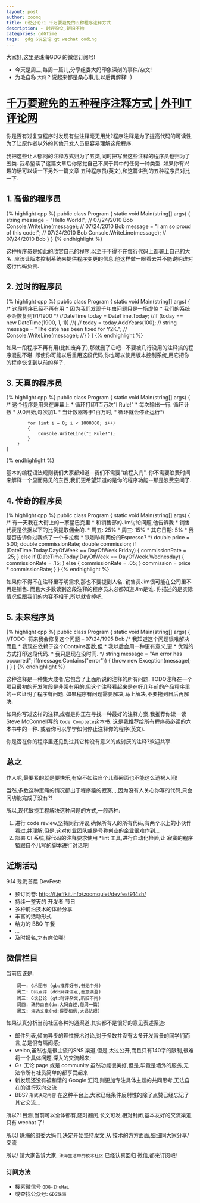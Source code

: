 ```yaml
---
layout: post
author: zoomq
title: G说公论:1 千万要避免的五种程序注释方式
description: ~ 时评杂文,新旧不拘
categories: gdGTime
tags:  gdg G说公论 gt wechat coding
---
```


大家好,这里是珠海GDG 的微信订阅号!

- 今天是周三,每周一篇儿,分享组委大妈印象深刻的事件/杂文!
- 为毛自称 `大妈` ? 说起来都是桑心事儿,以后再解释!-)


# [千万要避免的五种程序注释方式 | 外刊IT评论网](http://www.aqee.net/5-types-of-comments-to-avoid-making-in-your-code/)

你是否有过复查程序时发现有些注释毫无用处?程序注释是为了提高代码的可读性,为了让原作者以外的其他开发人员更容易理解这段程序. 

我把这些让人郁闷的注释方式归为了五类,同时把写出这些注释的程序员也归为了五类. 我希望读了这篇文章后你感觉自己不属于其中的任何一种类型. 如果你有兴趣的话可以读一下另外一篇文章 五种程序员(英文),和这篇讲到的五种程序员对比一下. 

<!--more-->

## 1. 高傲的程序员

{% highlight cpp %}
    public class Program
    {
        static void Main(string[] args)
        {
            string message = "Hello World!";  // 07/24/2010 Bob
            Console.WriteLine(message); // 07/24/2010 Bob
            message = "I am so proud of this code!"; // 07/24/2010 Bob
            Console.WriteLine(message); // 07/24/2010 Bob
        }
    }
{% endhighlight %}

这种程序员是如此的欣赏自己的程序,以至于不得不在每行代码上都署上自己的大名. 应该让版本控制系统来提供程序变更的信息,他这样做一眼看去并不能说明谁对这行代码负责. 

## 2. 过时的程序员

{% highlight cpp %}
    public class Program
    {
        static void Main(string[] args)
        {
            /* 这段程序已经不再有用
            * 因为我们发现千年虫问题只是一场虚惊
            * 我们的系统不会恢复到1/1/1900 */
            //DateTime today = DateTime.Today;
            //if (today == new DateTime(1900, 1, 1))
            //{
            //    today = today.AddYears(100);
            //    string message = "The date has been fixed for Y2K.";
            //    Console.WriteLine(message);
            //}
        }
    }
{% endhighlight %}


如果一段程序不再有用(比如废弃了),那就删了它吧--不要被几行没用的注释搞的程序混乱不堪. 即使你可能以后重用这段代码,你也可以使用版本控制系统,用它把你的程序恢复到以前的样子. 


## 3. 天真的程序员

{% highlight cpp %}
    public class Program
    {
        static void Main(string[] args)
        {
            /* 这个程序是用来在屏幕上
             * 循环打印1百万次"I Rule!"
             * 每次输出一行. 循环计数
             * 从0开始,每次加1. 
             * 当计数器等于1百万时,
             * 循环就会停止运行*/

            for (int i = 0; i < 1000000; i++)
            {
                Console.WriteLine("I Rule!");
            }
        }
    }
{% endhighlight %}


基本的编程语法规则我们大家都知道--我们不需要"编程入门". 你不需要浪费时间来解释一个显而易见的东西,我们更希望知道的是你的程序功能--那是浪费空间了. 

## 4. 传奇的程序员

{% highlight cpp %}
    public class Program
    {
        static void Main(string[] args)
        {
           /* 有一天我在大街上的一家星巴克里
            * 和销售部的Jim讨论问题,他告诉我
            * 销售代表是依据以下的比例提取佣金的. 
            * 周五: 25%
            * 周三: 15%
            * 其它日期: 5%
            * 我是否告诉你过我点了一个卡拉梅
            * 铁咖啡和两份的Espresso?
           */
            double price = 5.00;
            double commissionRate;
            double commission;
            if (DateTime.Today.DayOfWeek == DayOfWeek.Friday)
            {
                commissionRate = .25;
            }
            else if (DateTime.Today.DayOfWeek == DayOfWeek.Wednesday)
            {
                commissionRate = .15;
            }
            else
            {
                commissionRate = .05;
            }
            commission = price * commissionRate;
        }
    }
{% endhighlight %}


如果你不得不在注释里写明需求,那也不要提到人名. 销售员Jim很可能在公司里不再是销售. 而且大多数读到这段注释的程序员未必都知道Jim是谁. 你描述的是实际情况但跟我们的内容不相干,所以就省掉吧. 

## 5. 未来程序员

{% highlight cpp %}
    public class Program
    {
        static void Main(string[] args)
        {
           //TODO: 将来我会修复这个问题 – 07/24/1995 Bob
           /* 我知道这个问题很难解决而且
            * 我现在依赖于这个Contains函数,但
            * 我以后会用一种更有意义,更
            * 优雅的方式打印这段代码. 
            * 我只是现在没时间. 
           */
           string message = "An error has occurred";
           if(message.Contains("error"))
           {
               throw new Exception(message);
           }
        }
    }
{% endhighlight %}


这种注释是一种集大成者,它包含了上面所说的注释的所有问题. TODO注释在一个项目最初的开发阶段是非常有用的,但这个注释看起来是在好几年前的产品程序里的--它证明了程序有问题. 如果程序有问题需要解决,马上解决,不要拖到日后再解决. 

如果你写过这样的注释,或者是你正在寻找一种最好的注释方案,我推荐你读一读Steve McConnell写的 `Code Complete`这本书. 这是我推荐给所有程序员必读的六本书中的一种. 或者你可以学学如何停止注释你的程序(英文). 

你是否在你的程序里还见到过其它种没有意义的或讨厌的注释?欢迎共享. 

## 总之

作人呢,最要紧的就是要快乐,有空不如给自个儿煮碗面也不能这么遗祸人间!

当然,多数这种蛋痛的情况都出于程序猿的寂寞,,,,因为没有人关心你写的代码,只会问功能完成了没有?!

所以,现代敏捷工程解决这种问题的方式,一般两种:

1. 进行 code review,坚持同行评议,确保所有人的所有代码,有两个以上的小伙伴看过,并理解,但是,这对创业团队或是号称创业的企业很难作到...
1. 部署 CI 系统,将代码的注释要求使用 *lint 工具,进行自动化检验,让 寂寞的程序猿跟自个儿写的脚本进行对话吧!



## 近期活动


9.14 珠海首届 DevFest:

- 预订问卷: http://f.jeffkit.info/zoomquiet/devfest914zh/     
- 持续一整天的 开发者 节日
- 多种前沿技术的体验分享
- 丰富的活动形式
- 给力的 BBQ 午餐
- ... 
- 及时报名,才有席位哪!


## 微信栏目
当前应该是: 

        周一: G术图书 (gb:推荐好书,书无中外)
        周二: D码点评 (dd:麻辣评点,善意满盈)
        周三: G说公论 (gt:时评杂文,新旧不拘)
        周四: 珠的自白(dm:大妈自述,每周一篇)
        周五: 海选文章(hd:得要相信,大妈法眼)


如果认真分析当前社区各种沟通渠道,其实都不是很好的意见表述渠道:

- 邮件列表,倾向异步的理性技术讨论,对于多数并没有太多开发背景的同学们而言,总是佷有隔阂感;
- weibo,虽然也是很主流的SNS 渠道,但是,太过公开,而且只有140字的限制,很难将一个具体问题,深入的交流起来;
- G+ 无论 page 或是 community 虽然功能很美好,但是,毕竟是墙外的服务,无法令所有社员简单的都享受起来
- 新发现还没有被和谐的 Google 汇问,则更加专注具体主题的共同思考,无法自在的进行双向交流
- BBS? `形式决定内容` 在这种平台上,大家已经条件反射性的除了点赞已经忘记了其它交流... 

所以?! 目测,当前可以全体都有,随时翻阅,长文可发,相对封闭,基本友好的交流渠道,只有 wechat 了!

所以! 珠海的组委大妈们,决定开始坚持发文,从 技术的方方面面,细细同大家分享/交流

所以! 请大家告诉大家,  `珠海生活中的技术社区` 已经认真回归 微信,都来订阅吧!

### 订阅方法

- 搜索微信号 `GDG-ZhuHai` 
- 或查找公众号: `GDG珠海`

